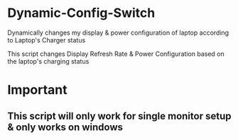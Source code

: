 # Dynamic-Config-Switch
Dynamically changes my display &amp; power configuration of laptop according to Laptop's Charger status

This script changes Display Refresh Rate & Power Configuration based on the laptop's charging status

# Important 
## This script will only work for single monitor setup & only works on windows


